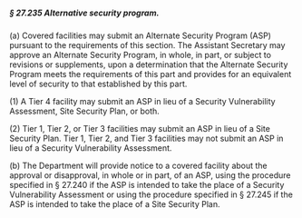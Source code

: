 ##### § 27.235 Alternative security program. #####

(a) Covered facilities may submit an Alternate Security Program (ASP) pursuant to the requirements of this section. The Assistant Secretary may approve an Alternate Security Program, in whole, in part, or subject to revisions or supplements, upon a determination that the Alternate Security Program meets the requirements of this part and provides for an equivalent level of security to that established by this part.

(1) A Tier 4 facility may submit an ASP in lieu of a Security Vulnerability Assessment, Site Security Plan, or both.

(2) Tier 1, Tier 2, or Tier 3 facilities may submit an ASP in lieu of a Site Security Plan. Tier 1, Tier 2, and Tier 3 facilities may not submit an ASP in lieu of a Security Vulnerability Assessment.

(b) The Department will provide notice to a covered facility about the approval or disapproval, in whole or in part, of an ASP, using the procedure specified in § 27.240 if the ASP is intended to take the place of a Security Vulnerability Assessment or using the procedure specified in § 27.245 if the ASP is intended to take the place of a Site Security Plan.